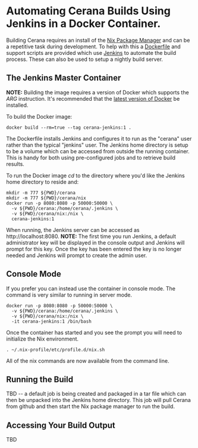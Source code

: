 Automating Cerana Builds Using Jenkins in a Docker Container.
=============================================================

Building Cerana requires an install of the [Nix Package Manager](https://nixos.org/nix/) and can be a repetitive task during development. To help with this a [Dockerfile](https://docs.docker.com/engine/reference/builder/) and support scripts are provided which use [Jenkins](https://jenkins.io/) to automate the build process. These can also be used to setup a nightly build server.

The Jenkins Master Container
----------------------------

**NOTE:** Building the image requires a version of Docker which supports the *ARG* instruction. It's recommended that the [latest version of Docker](https://docs.docker.com/engine/installation/) be installed.

To build the Docker image:

```
docker build --rm=true --tag cerana-jenkins:1 .
```

The Dockerfile installs Jenkins and configures it to run as the "cerana" user rather than the typical "jenkins" user. The Jenkins home directory is setup to be a volume which can be accessed from outside the running container. This is handy for both using pre-configured jobs and to retrieve build results.

To run the Docker image *cd* to the directory where you'd like the Jenkins home directory to reside and:

```
mkdir -m 777 ${PWD}/cerana
mkdir -m 777 ${PWD}/cerana/nix
docker run -p 8080:8080 -p 50000:50000 \
  -v ${PWD}/cerana:/home/cerana/.jenkins \
  -v ${PWD}/cerana/nix:/nix \
  cerana-jenkins:1
```

When running, the Jenkins server can be accessed as http://localhost:8080. **NOTE:** The first time you run Jenkins, a default administrator key will be displayed in the console output and Jenkins will prompt for this key. Once the key has been entered the key is no longer needed and Jenkins will prompt to create the admin user.

Console Mode
------------

If you prefer you can instead use the container in console mode. The command is very similar to running in server mode.

```
docker run -p 8080:8080 -p 50000:50000 \
  -v ${PWD}/cerana:/home/cerana/.jenkins \
  -v ${PWD}/cerana/nix:/nix \
  -it cerana-jenkins:1 /bin/bash
```

Once the container has started and you see the prompt you will need to initialize the Nix environment.

```
. ~/.nix-profile/etc/profile.d/nix.sh
```

All of the nix commands are now available from the command line.

Running the Build
-----------------

TBD -- a default job is being created and packaged in a tar file which can then be unpacked into the Jenkins home directory. This job will pull Cerana from github and then start the Nix package manager to run the build.

Accessing Your Build Output
---------------------------

TBD
